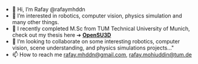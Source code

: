- 👋 Hi, I’m Rafay @rafaymhddn
- 👀 I’m interested in robotics, computer vision, physics simulation and many other things.
- 🌱 I recently completed M.Sc from TUM Technical University of Munich, check out my thesis here ➔ [**OpenSU3D**](https://opensu3d.github.io/)
- 💞️ I’m looking to collaborate on some interesting robotics, computer vision, scene understanding, and physics simulations projects..."
- 📫 How to reach me rafay.mhddn@gmail.com, rafay.mohiuddin@tum.de



<!---
rafay-m/rafay-m is a ✨ special ✨ repository because its `README.md` (this file) appears on your GitHub profile.
You can click the Preview link to take a look at your changes.
--->

